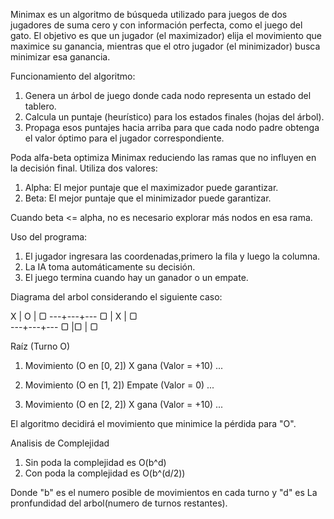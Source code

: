 Minimax es un algoritmo de búsqueda utilizado para juegos de dos jugadores de suma cero y con información perfecta, como el juego del gato. El objetivo es que un jugador (el maximizador) elija el movimiento que maximice su ganancia, mientras que el otro jugador (el minimizador) busca minimizar esa ganancia.

Funcionamiento del algoritmo:

1. Genera un árbol de juego donde cada nodo representa un estado del tablero.
2. Calcula un puntaje (heurístico) para los estados finales (hojas del árbol).
3. Propaga esos puntajes hacia arriba para que cada nodo padre obtenga el valor óptimo para el jugador correspondiente.

Poda alfa-beta optimiza Minimax reduciendo las ramas que no influyen en la decisión final. Utiliza dos valores:

1. Alpha: El mejor puntaje que el maximizador puede garantizar.
2. Beta: El mejor puntaje que el minimizador puede garantizar.

Cuando beta <= alpha, no es necesario explorar más nodos en esa rama.

Uso del programa:

1. El jugador ingresara las coordenadas,primero la fila y luego la columna.
2. La IA toma automáticamente su decisión.
3. El juego termina cuando hay un ganador o un empate.

Diagrama del arbol considerando el siguiente caso:

X | O | ▢
---+---+---
▢ | X | ▢  
---+---+---
▢ |▢ | ▢  

Raíz (Turno O)
1. Movimiento (O en [0, 2])
   X gana (Valor = +10)
   ...

2. Movimiento (O en [1, 2])
   Empate (Valor = 0)
   ...

3. Movimiento (O en [2, 2])
   X gana (Valor = +10)
   ...

El algoritmo decidirá el movimiento que minimice la pérdida para "O".



Analisis de Complejidad

1. Sin poda la complejidad es O(b^d)
2. Con poda la complejidad es O(b^(d/2))

Donde "b" es el numero posible de movimientos en cada turno y "d" es La pronfundidad del arbol(numero de turnos restantes).


